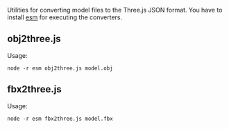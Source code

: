 Utilities for converting model files to the Three.js JSON format. You have to install [esm](https://www.npmjs.com/package/esm) for executing the converters.

## obj2three.js

Usage:

```
node -r esm obj2three.js model.obj
```

## fbx2three.js

Usage:

```
node -r esm fbx2three.js model.fbx
```
